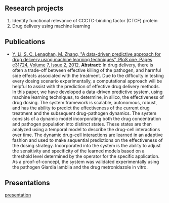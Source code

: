 


## Research projects
1. Identify functional relevance of CCCTC-binding factor (CTCF) protein
2. Drug delivery using machine learning

## Publications
* [Y. Li, S. C. Lenaghan, M. Zhang, "A data-driven predictive approach for drug delivery using machine learning techniques", PloS one, Pages e31724, Volume 7, Issue 2, 2012.](http://journals.plos.org/plosone/article?id=10.1371/journal.pone.0031724)
**Abstract:**
In drug delivery, there is often a trade-off between effective killing of the pathogen, and harmful side effects associated with the treatment. Due to the difficulty in testing every dosing scenario experimentally, a computational approach will be helpful to assist with the prediction of effective drug delivery methods. In this paper, we have developed a data-driven predictive system, using machine learning techniques, to determine, in silico, the effectiveness of drug dosing. The system framework is scalable, autonomous, robust, and has the ability to predict the effectiveness of the current drug treatment and the subsequent drug-pathogen dynamics. The system consists of a dynamic model incorporating both the drug concentration and pathogen population into distinct states. These states are then analyzed using a temporal model to describe the drug-cell interactions over time. The dynamic drug-cell interactions are learned in an adaptive fashion and used to make sequential predictions on the effectiveness of the dosing strategy. Incorporated into the system is the ability to adjust the sensitivity and specificity of the learned models based on a threshold level determined by the operator for the specific application. As a proof-of-concept, the system was validated experimentally using the pathogen Giardia lamblia and the drug metronidazole in vitro.


## Presentations

[presentation](../README.html)


